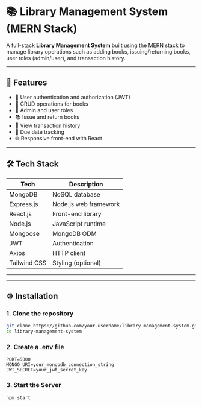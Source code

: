 # 📚 Library Management System (MERN Stack)

A full-stack **Library Management System** built using the MERN stack to manage library operations such as adding books, issuing/returning books, user roles (admin/user), and transaction history.

---

## 🚀 Features

- 🔐 User authentication and authorization (JWT)
- 📖 CRUD operations for books
- 👥 Admin and user roles
- 📚 Issue and return books
- 🧾 View transaction history
- 📅 Due date tracking
- 🌐 Responsive front-end with React

---

## 🛠️ Tech Stack

 Tech        | Description             
-------------|-------------------------
 MongoDB     | NoSQL database          
 Express.js  | Node.js web framework   
 React.js    | Front-end library       
 Node.js     | JavaScript runtime      
 Mongoose    | MongoDB ODM             
 JWT         | Authentication          
 Axios       | HTTP client             
 Tailwind CSS| Styling (optional)      

---

---

## ⚙️ Installation

### 1. Clone the repository
```bash
git clone https://github.com/your-username/library-management-system.git
cd library-management-system
```
### 2. Create a .env file
```env
PORT=5000
MONGO_URI=your_mongodb_connection_string
JWT_SECRET=your_jwt_secret_key
```
### 3. Start the Server
```bash
npm start
```



